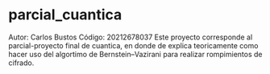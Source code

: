 # parcial_cuantica
Autor: Carlos Bustos
Código: 20212678037
Este proyecto corresponde al parcial-proyecto final de cuantica, en donde de explica teoricamente como hacer uso del algortimo de Bernstein–Vazirani para realizar rompimientos de cifrado.
